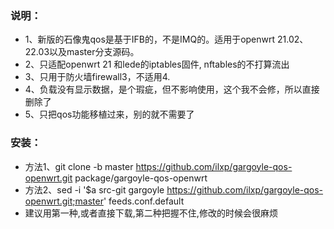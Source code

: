### 说明：
- 1、新版的石像鬼qos是基于IFB的，不是IMQ的。适用于openwrt 21.02、22.03以及master分支源码。
- 2、只适配openwrt 21 和lede的iptables固件, nftables的不打算流出
- 3、只用于防火墙firewall3，不适用4.
- 4、负载没有显示数据，是个瑕疵，但不影响使用，这个我不会修，所以直接删除了
- 5、只把qos功能移植过来，别的就不需要了

### 安装：
- 方法1、git clone -b master  https://github.com/ilxp/gargoyle-qos-openwrt.git  package/gargoyle-qos-openwrt
- 方法2、sed -i '$a src-git gargoyle https://github.com/ilxp/gargoyle-qos-openwrt.git;master' feeds.conf.default
- 建议用第一种,或者直接下载,第二种把握不住,修改的时候会很麻烦
